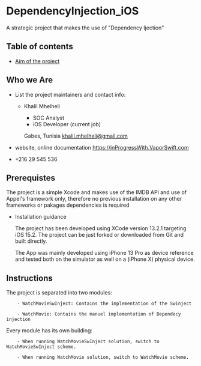 # DependencyInjection_iOS
A strategic project that makes the use of "Dependency Ijection"

## Table of contents

- [Aim of the project](Docs/AimOfTheProject/000_Introduction.md)


## Who we Are

* List the project maintainers and contact info:

    - Khalil Mhelheli
        - SOC Analyst 
        - iOS Developer (current job)
    
        Gabes, Tunisia
        khalil.mhelheli@gmail.com
    
* website, online documentation
    https://inProgressWith.VaporSwift.com
    
    
* +216 29 545 536

## Prerequistes

The project is a simple Xcode and makes  use of the IMDB APi and use of Appel's framework only, therefore no previous installation on any other frameworks or pakages dependencies is required

* Installation guidance

  The project has been developed using XCode version 13.2.1 targeting iOS 15.2. The project can be just forked or downloaded from Git and built directly.

  The App was mainly developed using iPhone 13 Pro as device reference and tested both on the simulator as well on a (iPhone X) physical device.


## Instructions

  The project is separated into two modules:

        - WatchMovieSwInject: Contains the implementation of the Swinject 

        - WatchMovie: Contains the manuel implementation of Dependecy injection

  Every module has its own building:

        - When running WatchMovieSwInject solution, switch to WatchMovieSwInject scheme.
        
        - When running WatchMovie solution, switch to WatchMovie scheme.